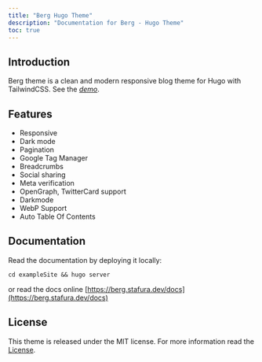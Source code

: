 ```yaml
---
title: "Berg Hugo Theme"
description: "Documentation for Berg - Hugo Theme"
toc: true
---
```


## Introduction

Berg theme is a clean and modern responsive blog theme for Hugo with TailwindCSS.
See the _[demo](https://berg.stafura.dev/)_.

## Features

- Responsive
- Dark mode
- Pagination
- Google Tag Manager
- Breadcrumbs
- Social sharing
- Meta verification
- OpenGraph, TwitterCard support
- Darkmode
- WebP Support
- Auto Table Of Contents

## Documentation

Read the documentation by deploying it locally:

```shell
cd exampleSite && hugo server
```

or read the docs online [https://berg.stafura.dev/docs](https://berg.stafura.dev/docs)

## License

This theme is released under the MIT license. For more information read the [License](https://github.com/matusstafura/berg-hugo-theme/blob/main/LICENSE).

